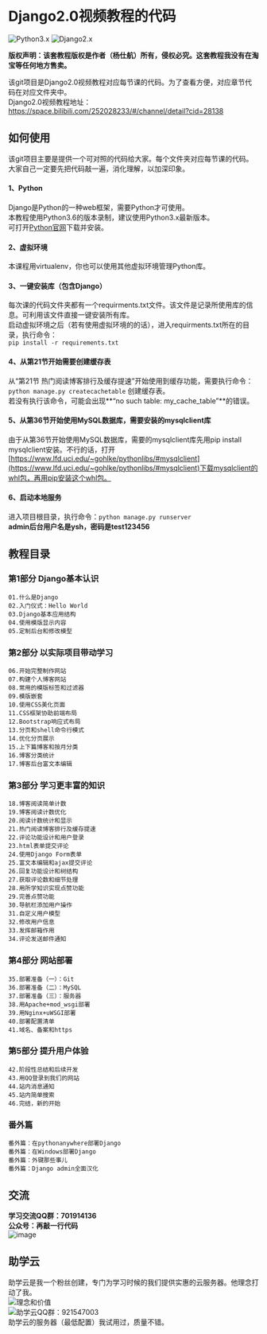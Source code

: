 # Django2.0视频教程的代码
![Python3.x](https://img.shields.io/badge/Python-3.x-519dd9.svg)
![Django2.x](https://img.shields.io/badge/Django-2.x-519dd9.svg)

**版权声明：该套教程版权是作者（杨仕航）所有，侵权必究。这套教程我没有在淘宝等任何地方售卖。**

该git项目是Django2.0视频教程对应每节课的代码。为了查看方便，对应章节代码在对应文件夹中。<br>
Django2.0视频教程地址：https://space.bilibili.com/252028233/#/channel/detail?cid=28138

## 如何使用
该git项目主要是提供一个可对照的代码给大家。每个文件夹对应每节课的代码。<br>
大家自己一定要先把代码敲一遍，消化理解，以加深印象。

#### 1、Python
Django是Python的一种web框架，需要Python才可使用。<br>
本教程使用Python3.6的版本录制，建议使用Python3.x最新版本。<br>
可打开[Python官网](https://www.python.org/downloads/)下载并安装。

#### 2、虚拟环境
本课程用virtualenv，你也可以使用其他虚拟环境管理Python库。

#### 3、一键安装库（包含Django）
每次课的代码文件夹都有一个requirments.txt文件。该文件是记录所使用库的信息。可利用该文件直接一键安装所有库。<br>
启动虚拟环境之后（若有使用虚拟环境的的话），进入requirments.txt所在的目录，执行命令：<br>
```pip install -r requirements.txt```

#### 4、从第21节开始需要创建缓存表
从“第21节 热门阅读博客排行及缓存提速”开始使用到缓存功能，需要执行命令：```python manage.py createcachetable``` 创建缓存表。<br>
若没有执行该命令，可能会出现**“no such table: my_cache_table”**的错误。

#### 5、从第36节开始使用MySQL数据库，需要安装的mysqlclient库
由于从第36节开始使用MySQL数据库，需要的mysqlclient库先用pip install mysqlclient安装。不行的话，打开[https://www.lfd.uci.edu/~gohlke/pythonlibs/#mysqlclient](https://www.lfd.uci.edu/~gohlke/pythonlibs/#mysqlclient)下载mysqlclient的whl包，再用pip安装这个whl包。

#### 6、启动本地服务
进入项目根目录，执行命令：```python manage.py runserver```<br>
<b>admin后台用户名是ysh，密码是test123456</b>

## 教程目录
### 第1部分 Django基本认识
    01.什么是Django
    02.入门仪式：Hello World
    03.Django基本应用结构
    04.使用模版显示内容
    05.定制后台和修改模型

### 第2部分 以实际项目带动学习
    06.开始完整制作网站
    07.构建个人博客网站
    08.常用的模版标签和过滤器
    09.模版嵌套
    10.使用CSS美化页面
    11.CSS框架协助前端布局
    12.Bootstrap响应式布局
    13.分页和shell命令行模式
    14.优化分页展示
    15.上下篇博客和按月分类
    16.博客分类统计
    17.博客后台富文本编辑

### 第3部分 学习更丰富的知识
    18.博客阅读简单计数
    19.博客阅读计数优化
    20.阅读计数统计和显示
    21.热门阅读博客排行及缓存提速
    22.评论功能设计和用户登录
    23.html表单提交评论
    24.使用Django Form表单
    25.富文本编辑和ajax提交评论
    26.回复功能设计和树结构
    27.获取评论数和细节处理
    28.用所学知识实现点赞功能
    29.完善点赞功能
    30.导航栏添加用户操作
    31.自定义用户模型
    32.修改用户信息
    33.发挥邮箱作用
    34.评论发送邮件通知

### 第4部分 网站部署
    35.部署准备（一）：Git
    36.部署准备（二）：MySQL
    37.部署准备（三）：服务器
    38.用Apache+mod_wsgi部署
    39.用Nginx+uWSGI部署
    40.部署配置清单
    41.域名、备案和https
    
### 第5部分 提升用户体验
    42.阶段性总结和后续开发
    43.用QQ登录到我们的网站
    44.站内消息通知
    45.站内简单搜索
    46.完结，新的开始

### 番外篇
    番外篇：在pythonanywhere部署Django
    番外篇：在Windows部署Django
    番外篇：外键那些事儿
    番外篇：Django admin全面汉化

## 交流
**学习交流QQ群：701914136**<br>
**公众号：再敲一行代码**<br>
![image](https://github.com/HaddyYang/django2.0-course/blob/master/weixin_mp_qrcode.jpg)

## 助学云
助学云是我一个粉丝创建，专门为学习时候的我们提供实惠的云服务器。他理念打动了我。<br/>
![理念和价值](https://zqyhdm.com/static/zhuxuecloud_wx.png)<br/>
![助学云QQ群：921547003](https://zqyhdm.com/static/zhuxuecloud.png)<br/>
助学云的服务器（最低配置）我试用过，质量不错。

